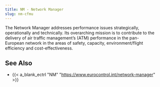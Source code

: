 ```yaml
---
title: NM - Network Manager
slug: nm-cfmu
---
```


The Network Manager addresses performance issues strategically,
operationally and technically.
Its overarching mission is to contribute to the delivery of air
traffic management’s (ATM) performance in the pan-European network
in the areas of safety, capacity, environment/flight efficiency and
cost-effectiveness.

## See Also

* {{< a_blank_ectrl "NM" "https://www.eurocontrol.int/network-manager" >}}

